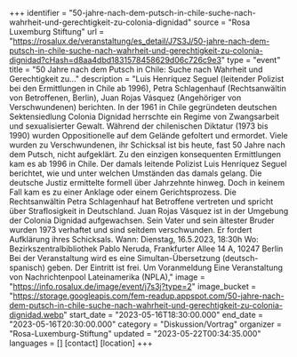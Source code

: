 +++
identifier = "50-jahre-nach-dem-putsch-in-chile-suche-nach-wahrheit-und-gerechtigkeit-zu-colonia-dignidad"
source = "Rosa Luxemburg Stiftung"
url = "https://rosalux.de/veranstaltung/es_detail/J7S3J/50-jahre-nach-dem-putsch-in-chile-suche-nach-wahrheit-und-gerechtigkeit-zu-colonia-dignidad?cHash=d8aa4dbd1831578458629d06c726c9e3"
type = "event"
title = "50 Jahre nach dem Putsch in Chile: Suche nach Wahrheit und Gerechtigkeit zu…"
description = "Luis Henríquez Seguel (leitender Polizist bei den Ermittlungen in Chile ab 1996), Petra Schlagenhauf (Rechtsanwältin von Betroffenen, Berlin), Juan Rojas Vásquez (Angehöriger von Verschwundenen) berichten.
In der 1961 in Chile gegründeten deutschen Sektensiedlung Colonia Dignidad herrschte ein Regime von Zwangsarbeit und sexualisierter Gewalt. Während der chilenischen Diktatur (1973 bis 1990) wurden Oppositionelle auf dem Gelände gefoltert und ermordet. Viele wurden zu Verschwundenen, ihr Schicksal ist bis heute, fast 50 Jahre nach dem Putsch, nicht aufgeklärt.
Zu den einzigen konsequenten Ermittlungen kam es ab 1996 in Chile. Der damals leitende Polizist Luis Henríquez Seguel berichtet, wie und unter welchen Umständen das damals gelang.
Die deutsche Justiz ermittelte formell über Jahrzehnte hinweg. Doch in keinem Fall kam es zu einer Anklage oder einem Gerichtsprozess. Die Rechtsanwältin Petra Schlagenhauf hat Betroffene vertreten und spricht über Straflosigkeit in Deutschland.
Juan Rojas Vásquez ist in der Umgebung der Colonia Dignidad aufgewachsen. Sein Vater und sein ältester Bruder wurden 1973 verhaftet und sind seitdem verschwunden. Er fordert Aufklärung ihres Schicksals.
Wann: Dienstag, 16.5.2023, 18:30h
Wo: Bezirkszentralbibliothek Pablo Neruda, Frankfurter Allee 14 A, 10247 Berlin
Bei der Veranstaltung wird es eine Simultan-Übersetzung (deutsch-spanisch) geben.
Der Eintritt ist frei. Um Voranmeldung 
Eine Veranstaltung von Nachrichtenpool Lateinamerika (NPLA),"
image = "https://info.rosalux.de/image/event/j7s3j?type=2"
image_bucket = "https://storage.googleapis.com/fem-readup.appspot.com/50-jahre-nach-dem-putsch-in-chile-suche-nach-wahrheit-und-gerechtigkeit-zu-colonia-dignidad.webp"
start_date = "2023-05-16T18:30:00.000"
end_date = "2023-05-16T20:30:00.000"
category = "Diskussion/Vortrag"
organizer = "Rosa-Luxemburg-Stiftung"
updated = "2023-05-22T00:34:35.000"
languages = []
[contact]
[location]
+++
